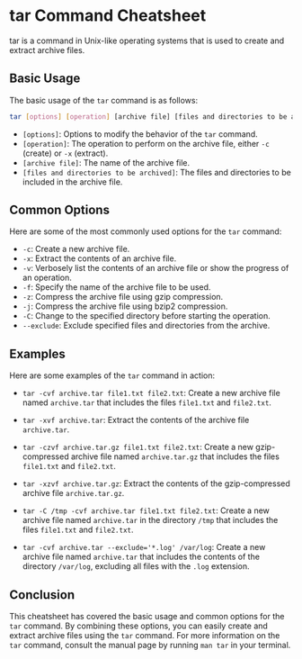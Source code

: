 # tar Command Cheatsheet

tar is a command in Unix-like operating systems that is used to create and extract archive files.

## Basic Usage

The basic usage of the `tar` command is as follows:

```sh
tar [options] [operation] [archive file] [files and directories to be archived]
```

- `[options]`: Options to modify the behavior of the `tar` command.
- `[operation]`: The operation to perform on the archive file, either `-c` (create) or `-x` (extract).
- `[archive file]`: The name of the archive file.
- `[files and directories to be archived]`: The files and directories to be included in the archive file.

## Common Options

Here are some of the most commonly used options for the `tar` command:

- `-c`: Create a new archive file.
- `-x`: Extract the contents of an archive file.
- `-v`: Verbosely list the contents of an archive file or show the progress of an operation.
- `-f`: Specify the name of the archive file to be used.
- `-z`: Compress the archive file using gzip compression.
- `-j`: Compress the archive file using bzip2 compression.
- `-C`: Change to the specified directory before starting the operation.
- `--exclude`: Exclude specified files and directories from the archive.

## Examples

Here are some examples of the `tar` command in action:

- `tar -cvf archive.tar file1.txt file2.txt`: Create a new archive file named `archive.tar` that includes the files `file1.txt` and `file2.txt`.

- `tar -xvf archive.tar`: Extract the contents of the archive file `archive.tar`.

- `tar -czvf archive.tar.gz file1.txt file2.txt`: Create a new gzip-compressed archive file named `archive.tar.gz` that includes the files `file1.txt` and `file2.txt`.

- `tar -xzvf archive.tar.gz`: Extract the contents of the gzip-compressed archive file `archive.tar.gz`.

- `tar -C /tmp -cvf archive.tar file1.txt file2.txt`: Create a new archive file named `archive.tar` in the directory `/tmp` that includes the files `file1.txt` and `file2.txt`.

- `tar -cvf archive.tar --exclude='*.log' /var/log`: Create a new archive file named `archive.tar` that includes the contents of the directory `/var/log`, excluding all files with the `.log` extension.

## Conclusion

This cheatsheet has covered the basic usage and common options for the `tar` command. By combining these options, you can easily create and extract archive files using the `tar` command. For more information on the `tar` command, consult the manual page by running `man tar` in your terminal.
